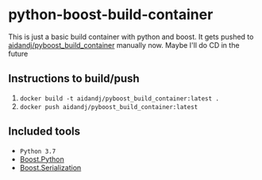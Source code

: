 # python-boost-build-container

This is just a basic build container with python and boost. It gets pushed to [aidandj/pyboost_build_container](https://hub.docker.com/repository/docker/aidandj/pyboost_build_container) manually now. Maybe I'll do CD in the future

## Instructions to build/push

1. `docker build -t aidandj/pyboost_build_container:latest .`
2. `docker push aidandj/pyboost_build_container:latest`

## Included tools

* `Python 3.7`
* [Boost.Python](https://www.boost.org/doc/libs/1_72_0/libs/python/doc/html/index.html)
* [Boost.Serialization](https://www.boost.org/doc/libs/1_72_0/libs/serialization/doc/index.html)